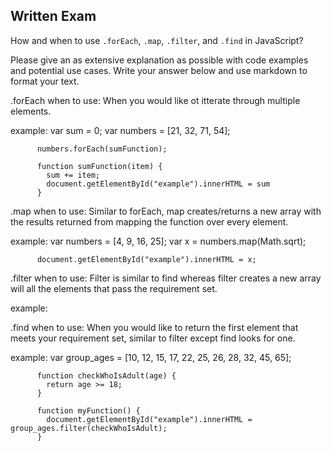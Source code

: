 ## Written Exam

How and when to use `.forEach`, `.map`, `.filter`, and `.find` in JavaScript?

Please give an as extensive explanation as possible with code examples and potential use cases. Write your answer below and use markdown to format your text.

.forEach
when to use: When you would like ot itterate through multiple elements.

example:
          var sum = 0;
          var numbers = [21, 32, 71, 54];

          numbers.forEach(sumFunction);

          function sumFunction(item) {
            sum += item;
            document.getElementById("example").innerHTML = sum
          }

.map
when to use: Similar to forEach, map creates/returns a new array with the results returned from mapping the function over every element.

example:
          var numbers = [4, 9, 16, 25];
          var x = numbers.map(Math.sqrt);

          document.getElementById("example").innerHTML = x;

.filter
when to use: Filter is similar to find whereas filter creates a new array will all the elements that pass the requirement set.

example:

.find
when to use: When you would like to return the first element that meets your requirement set, similar to filter except find looks for one.

example:
          var group_ages = [10, 12, 15, 17, 22, 25, 26, 28, 32, 45, 65];

          function checkWhoIsAdult(age) {
            return age >= 18;
          }

          function myFunction() {
            document.getElementById("example").innerHTML = group_ages.filter(checkWhoIsAdult);
          }


